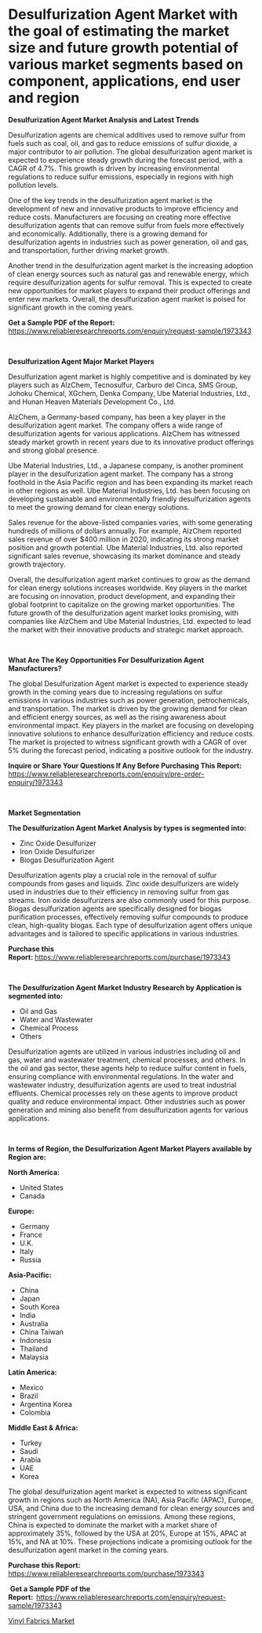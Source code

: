 <p><h1>Desulfurization Agent Market with the goal of estimating the market size and future growth potential of various market segments based on component, applications, end user and region</h1></p><p><strong>Desulfurization Agent Market Analysis and Latest Trends</strong></p>
<p><p>Desulfurization agents are chemical additives used to remove sulfur from fuels such as coal, oil, and gas to reduce emissions of sulfur dioxide, a major contributor to air pollution. The global desulfurization agent market is expected to experience steady growth during the forecast period, with a CAGR of 4.7%. This growth is driven by increasing environmental regulations to reduce sulfur emissions, especially in regions with high pollution levels.</p><p>One of the key trends in the desulfurization agent market is the development of new and innovative products to improve efficiency and reduce costs. Manufacturers are focusing on creating more effective desulfurization agents that can remove sulfur from fuels more effectively and economically. Additionally, there is a growing demand for desulfurization agents in industries such as power generation, oil and gas, and transportation, further driving market growth.</p><p>Another trend in the desulfurization agent market is the increasing adoption of clean energy sources such as natural gas and renewable energy, which require desulfurization agents for sulfur removal. This is expected to create new opportunities for market players to expand their product offerings and enter new markets. Overall, the desulfurization agent market is poised for significant growth in the coming years.</p></p>
<p><strong>Get a Sample PDF of the Report:&nbsp;</strong> <a href="https://www.reliableresearchreports.com/enquiry/request-sample/1973343">https://www.reliableresearchreports.com/enquiry/request-sample/1973343</a></p>
<p>&nbsp;</p>
<p><strong>Desulfurization Agent Major Market Players</strong></p>
<p><p>Desulfurization agent market is highly competitive and is dominated by key players such as AlzChem, Tecnosulfur, Carburo del Cinca, SMS Group, Johoku Chemical, XGchem, Denka Company, Ube Material Industries, Ltd., and Hunan Heaven Materials Development Co., Ltd.</p><p>AlzChem, a Germany-based company, has been a key player in the desulfurization agent market. The company offers a wide range of desulfurization agents for various applications. AlzChem has witnessed steady market growth in recent years due to its innovative product offerings and strong global presence.</p><p>Ube Material Industries, Ltd., a Japanese company, is another prominent player in the desulfurization agent market. The company has a strong foothold in the Asia Pacific region and has been expanding its market reach in other regions as well. Ube Material Industries, Ltd. has been focusing on developing sustainable and environmentally friendly desulfurization agents to meet the growing demand for clean energy solutions.</p><p>Sales revenue for the above-listed companies varies, with some generating hundreds of millions of dollars annually. For example, AlzChem reported sales revenue of over $400 million in 2020, indicating its strong market position and growth potential. Ube Material Industries, Ltd. also reported significant sales revenue, showcasing its market dominance and steady growth trajectory.</p><p>Overall, the desulfurization agent market continues to grow as the demand for clean energy solutions increases worldwide. Key players in the market are focusing on innovation, product development, and expanding their global footprint to capitalize on the growing market opportunities. The future growth of the desulfurization agent market looks promising, with companies like AlzChem and Ube Material Industries, Ltd. expected to lead the market with their innovative products and strategic market approach.</p></p>
<p>&nbsp;</p>
<p><strong>What Are The Key Opportunities For Desulfurization Agent Manufacturers?</strong></p>
<p><p>The global Desulfurization Agent market is expected to experience steady growth in the coming years due to increasing regulations on sulfur emissions in various industries such as power generation, petrochemicals, and transportation. The market is driven by the growing demand for clean and efficient energy sources, as well as the rising awareness about environmental impact. Key players in the market are focusing on developing innovative solutions to enhance desulfurization efficiency and reduce costs. The market is projected to witness significant growth with a CAGR of over 5% during the forecast period, indicating a positive outlook for the industry.</p></p>
<p><strong>Inquire or Share Your Questions If Any Before Purchasing This Report:</strong> <a href="https://www.reliableresearchreports.com/enquiry/pre-order-enquiry/1973343">https://www.reliableresearchreports.com/enquiry/pre-order-enquiry/1973343</a></p>
<p>&nbsp;</p>
<p><strong>Market Segmentation</strong></p>
<p><strong>The Desulfurization Agent Market Analysis by types is segmented into:</strong></p>
<p><ul><li>Zinc Oxide Desulfurizer</li><li>Iron Oxide Desulfurizer</li><li>Biogas Desulfurization Agent</li></ul></p>
<p><p>Desulfurization agents play a crucial role in the removal of sulfur compounds from gases and liquids. Zinc oxide desulfurizers are widely used in industries due to their efficiency in removing sulfur from gas streams. Iron oxide desulfurizers are also commonly used for this purpose. Biogas desulfurization agents are specifically designed for biogas purification processes, effectively removing sulfur compounds to produce clean, high-quality biogas. Each type of desulfurization agent offers unique advantages and is tailored to specific applications in various industries.</p></p>
<p><strong>Purchase this Report:&nbsp;</strong><a href="https://www.reliableresearchreports.com/purchase/1973343">https://www.reliableresearchreports.com/purchase/1973343</a></p>
<p>&nbsp;</p>
<p><strong>The Desulfurization Agent Market Industry Research by Application is segmented into:</strong></p>
<p><ul><li>Oil and Gas</li><li>Water and Wastewater</li><li>Chemical Process</li><li>Others</li></ul></p>
<p><p>Desulfurization agents are utilized in various industries including oil and gas, water and wastewater treatment, chemical processes, and others. In the oil and gas sector, these agents help to reduce sulfur content in fuels, ensuring compliance with environmental regulations. In the water and wastewater industry, desulfurization agents are used to treat industrial effluents. Chemical processes rely on these agents to improve product quality and reduce environmental impact. Other industries such as power generation and mining also benefit from desulfurization agents for various applications.</p></p>
<p>&nbsp;</p>
<p><strong>In terms of Region, the Desulfurization Agent Market Players available by Region are:</strong></p>
<p>
    <p> <strong> North America: </strong>
        <ul>
            <li>United States</li>
            <li>Canada</li>
        </ul>
        </p> 
    <p> <strong> Europe: </strong>
        <ul>
            <li>Germany</li>
            <li>France</li>
            <li>U.K.</li>
            <li>Italy</li>
            <li>Russia</li>
        </ul>
        </p> 
    <p> <strong> Asia-Pacific: </strong>
        <ul>
            <li>China</li>
            <li>Japan</li>
            <li>South Korea</li>
            <li>India</li>
            <li>Australia</li>
            <li>China Taiwan</li>
            <li>Indonesia</li>
            <li>Thailand</li>
            <li>Malaysia</li>
        </ul>
        </p> 
    <p> <strong> Latin America: </strong>
        <ul>
            <li>Mexico</li>
            <li>Brazil</li>
            <li>Argentina Korea</li>
            <li>Colombia</li>
        </ul>
        </p> 
    <p> <strong> Middle East & Africa: </strong>
        <ul>
            <li>Turkey</li>
            <li>Saudi</li>
            <li>Arabia</li>
            <li>UAE</li>
            <li>Korea</li>
        </ul>
    </p>
    </p>
<p><p>The global desulfurization agent market is expected to witness significant growth in regions such as North America (NA), Asia Pacific (APAC), Europe, USA, and China due to the increasing demand for clean energy sources and stringent government regulations on emissions. Among these regions, China is expected to dominate the market with a market share of approximately 35%, followed by the USA at 20%, Europe at 15%, APAC at 15%, and NA at 10%. These projections indicate a promising outlook for the desulfurization agent market in the coming years.</p></p>
<p><strong>Purchase this Report: </strong><a href="https://www.reliableresearchreports.com/purchase/1973343">https://www.reliableresearchreports.com/purchase/1973343</a></p>
<p>&nbsp;<strong>Get a Sample PDF of the Report:&nbsp;&nbsp;</strong><a href="https://www.reliableresearchreports.com/enquiry/request-sample/1973343">https://www.reliableresearchreports.com/enquiry/request-sample/1973343</a></p>
<p><strong></strong></p>
<p><p><a href="https://github.com/edytherolanlouisejk1miz0wig/Market-Research-Report-List-1/blob/main/vinyl-fabrics-market.md">Vinyl Fabrics Market</a></p></p>